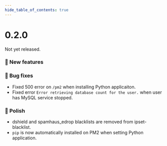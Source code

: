 ```yaml
--- 
hide_table_of_contents: true
---
```



# 0.2.0

Not yet released.


### 🚀 New features

### 🐛 Bug fixes
- Fixed 500 error on `/pm2` when installing Python applicaiton.
- Fixed error `Error retrieving database count for the user.` when user has MySQL service stopped.

### 💅 Polish
- dshield and spamhaus_edrop blacklists are removed from ipset-blacklist.
- `pip` is now automatically installed on PM2 when setting Python application.

